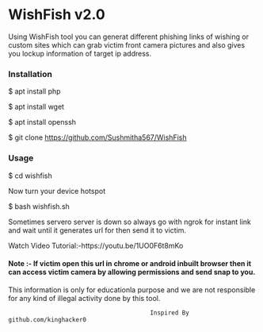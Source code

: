 <h1>WishFish v2.0</h1>
                                                   
<p>Using WishFish tool you can generat different phishing links of wishing or custom sites which can grab victim front camera pictures and also gives you lockup information of target ip address.
<p1>

<h3>Installation</h3>

$ apt install php

$ apt install wget

$ apt install openssh

$ git clone https://github.com/Sushmitha567/WishFish

<h3>Usage</h3>

$ cd wishfish

Now turn your device hotspot

$ bash wishfish.sh

<p>Sometimes servero server is down so always go with ngrok for instant link and wait until it generates url for then send it to victim.
</p>
 Watch Video Tutorial:-https://youtu.be/1UO0F6t8mKo
<h4>Note :- If victim open this url in chrome or android inbuilt browser then it can access victim camera by allowing permissions and send snap to you.
</h4>
This information is only for educationla purpose and we are not responsible for any kind of illegal activity done by this tool.


                                            Inspired By github.com/kinghacker0